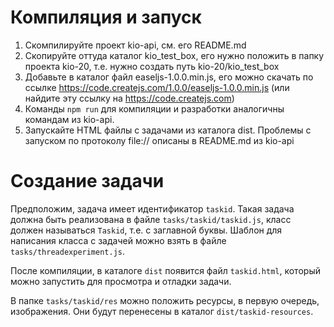 # Компиляция и запуск

1. Скомпилируйте проект kio-api, см. его README.md
1. Скопируйте оттуда каталог kio_test_box, его нужно положить в папку проекта kio-20, т.е. нужно создать путь kio-20/kio_test_box
1. Добавьте в каталог файл easeljs-1.0.0.min.js, его можно скачать по ссылке https://code.createjs.com/1.0.0/easeljs-1.0.0.min.js
(или найдите эту ссылку на https://code.createjs.com)
1. Команды `npm run` для компиляции и разработки аналогичны командам из kio-api.
1. Запускайте HTML файлы с задачами из каталога dist. Проблемы с запуском по протоколу file:// описаны
   в README.md из kio-api
   
# Создание задачи

Предположим, задача имеет идентификатор `taskid`. Такая задача должна быть реализована в файле `tasks/taskid/taskid.js`, класс
должен называться `Taskid`, т.е. с заглавной буквы. Шаблон для написания класса с задачей можно взять в файле `tasks/threadexperiment.js`.

После компиляции, в каталоге `dist` появится файл `taskid.html`, который можно запустить для просмотра и отладки задачи.

В папке `tasks/taskid/res` можно положить ресурсы, в первую очередь, изображения. Они будут перенесены в каталог
`dist/taskid-resources`.